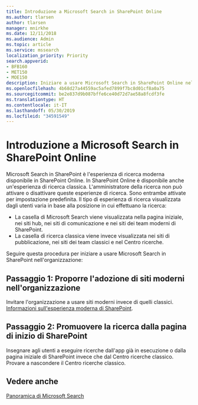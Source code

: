 ```yaml
---
title: Introduzione a Microsoft Search in SharePoint Online
ms.author: tlarsen
author: tlarsen
manager: mnirkhe
ms.date: 12/11/2018
ms.audience: Admin
ms.topic: article
ms.service: mssearch
localization_priority: Priority
search.appverid:
- BFB160
- MET150
- MOE150
description: Iniziare a usare Microsoft Search in SharePoint Online nell'organizzazione
ms.openlocfilehash: 4b68d27a44559ac5afed7899f7bc8d01cf8a0a75
ms.sourcegitcommit: be2e837d9b087bffe6ce40d72d7ae58a8fcdf3fe
ms.translationtype: HT
ms.contentlocale: it-IT
ms.lasthandoff: 05/30/2019
ms.locfileid: "34591549"
---
```

# <a name="get-started-with-microsoft-search-in-sharepoint-online"></a>Introduzione a Microsoft Search in SharePoint Online

Microsoft Search in SharePoint è l'esperienza di ricerca moderna disponibile in SharePoint Online. In SharePoint Online è disponibile anche un'esperienza di ricerca classica. L'amministratore della ricerca non può attivare o disattivare queste esperienze di ricerca. Sono entrambe attivate per impostazione predefinita. Il tipo di esperienza di ricerca visualizzata dagli utenti varia in base alla posizione in cui effettuano la ricerca:

- La casella di Microsoft Search viene visualizzata nella pagina iniziale, nei siti hub, nei siti di comunicazione e nei siti dei team moderni di SharePoint.
- La casella di ricerca classica viene invece visualizzata nei siti di pubblicazione, nei siti dei team classici e nel Centro ricerche.

Seguire questa procedura per iniziare a usare Microsoft Search in SharePoint nell'organizzazione:
## <a name="step-1-get-your-organization-to-adopt-modern-sites"></a>Passaggio 1: Proporre l'adozione di siti moderni nell'organizzazione
Invitare l'organizzazione a usare siti moderni invece di quelli classici. [Informazioni sull'esperienza moderna di SharePoint](https://support.office.com/article/SharePoint-classic-and-modern-experiences-5725c103-505d-4a6e-9350-300d3ec7d73f).

## <a name="step-2-promote-searching-from-the-sharepoint-start-page"></a>Passaggio 2: Promuovere la ricerca dalla pagina di inizio di SharePoint
Insegnare agli utenti a eseguire ricerche dall'app già in esecuzione o dalla pagina iniziale di SharePoint invece che dal Centro ricerche classico. Provare a nascondere il Centro ricerche classico.

## <a name="see-also"></a>Vedere anche
[Panoramica di Microsoft Search](overview-microsoft-search.md)
